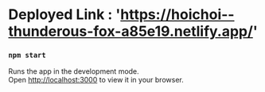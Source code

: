 

# Deployed Link : 'https://hoichoi--thunderous-fox-a85e19.netlify.app/'

### `npm start`

Runs the app in the development mode.\
Open [http://localhost:3000](http://localhost:3000) to view it in your browser.



